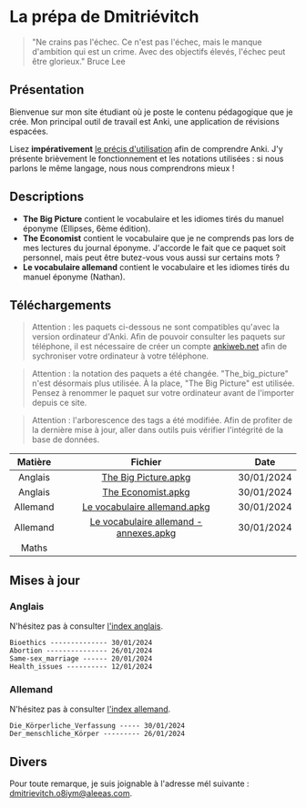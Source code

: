# La prépa de Dmitriévitch

>"Ne crains pas l'échec. Ce n'est pas l'échec, mais le manque d'ambition qui est un crime. Avec des objectifs élevés, l'échec peut être glorieux."
>Bruce Lee

## Présentation

Bienvenue sur mon site étudiant où je poste le contenu pédagogique que je crée.
Mon principal outil de travail est Anki, une application de révisions espacées.

Lisez **impérativement** [le précis d'utilisation](/pages/documentation.md) afin de comprendre Anki. J'y présente brièvement
le fonctionnement et les notations utilisées : si nous parlons le même langage, nous nous comprendrons mieux !

## Descriptions

+ **The Big Picture** contient le vocabulaire et les idiomes tirés du manuel éponyme (Ellipses, 6ème édition).
+ **The Economist** contient le vocabulaire que je ne comprends pas lors de mes lectures du journal éponyme. J'accorde le fait que ce paquet soit personnel, mais peut être butez-vous vous aussi sur certains mots ?
+ **Le vocabulaire allemand** contient le vocabulaire et les idiomes tirés du manuel éponyme (Nathan).

## Téléchargements

>Attention : les paquets ci-dessous ne sont compatibles qu'avec la version ordinateur d'Anki.
>Afin de pouvoir consulter les paquets sur téléphone, il est nécessaire de créer un compte [ankiweb.net](https://ankiweb.net/about) afin de sychroniser
>votre ordinateur à votre téléphone.

> Attention : la notation des paquets a été changée. "The_big_picture" n'est désormais plus utilisée. À la place, "The Big Picture" est utilisée. Pensez à renommer le paquet sur votre ordinateur avant de l'importer depuis ce site.

> Attention : l'arborescence des tags a été modifiée. Afin de profiter de la dernière mise à jour, aller dans outils puis vérifier l'intégrité de la base de données.

| Matière  | Fichier                                                                                 | Date       |
| :------: | :-------------------------------------------------------------------------------------: | :--------: |
| Anglais  | [The Big Picture.apkg](</anki/The Big Picture.apkg>)                                    | 30/01/2024 |
| Anglais  | [The Economist.apkg](<anki/The Economist.apkg>)                                         | 30/01/2024 |
| Allemand | [Le vocabulaire allemand.apkg](<anki/Le vocabulaire allemand.apkg>)                     | 30/01/2024 |
| Allemand | [Le vocabulaire allemand - annexes.apkg](<anki/Le vocabulaire allemand - annexes.apkg>) | 30/01/2024 |
| Maths    |

## Mises à jour

### Anglais

N'hésitez pas à consulter [l'index anglais](/pages/index_anglais.md).

```
Bioethics -------------- 30/01/2024
Abortion --------------- 26/01/2024
Same-sex_marriage ------ 20/01/2024
Health_issues ---------- 12/01/2024
```

### Allemand

N'hésitez pas à consulter [l'index allemand](/pages.index_allemand.md).

```
Die_Körperliche_Verfassung ----- 30/01/2024
Der_menschliche_Körper --------- 26/01/2024
```

## Divers

Pour toute remarque, je suis joignable à l'adresse mél suivante : <dmitrievitch.o8iym@aleeas.com>.

